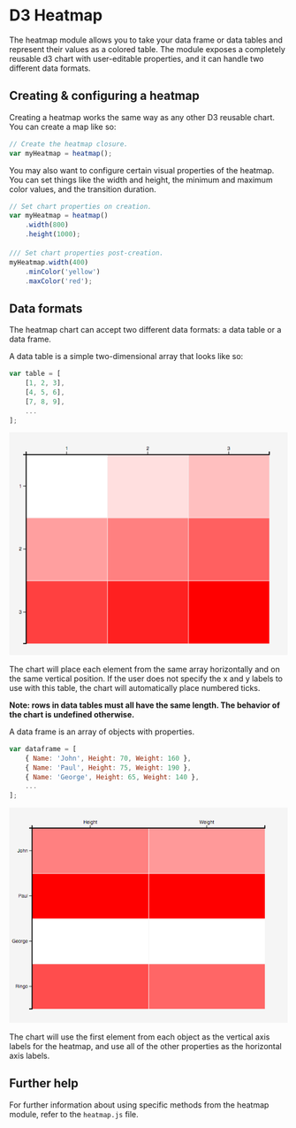 # D3 Heatmap

The heatmap module allows you to take your data frame or data tables and
represent their values as a colored table. The module exposes a completely
reusable d3 chart with user-editable properties, and it can handle two different
data formats.

## Creating & configuring a heatmap

Creating a heatmap works the same way as any other D3 reusable chart. You can
create a map like so:

```javascript
// Create the heatmap closure.
var myHeatmap = heatmap();
```

You may also want to configure certain visual properties of the heatmap. You
can set things like the width and height, the minimum and maximum color values,
and the transition duration.

```javascript
// Set chart properties on creation.
var myHeatmap = heatmap()
    .width(800)
    .height(1000);

/// Set chart properties post-creation.
myHeatmap.width(400)
    .minColor('yellow')
    .maxColor('red');
```

## Data formats

The heatmap chart can accept two different data formats: a data table or a
data frame.


A data table is a simple two-dimensional array that looks like so:
```javascript
var table = [
    [1, 2, 3],
    [4, 5, 6],
    [7, 8, 9],
    ...
];
```
![data table example](./datatable.png "Data Table Example")

The chart will place each element from the same array horizontally and on the
same vertical position. If the user does not specify the x and y labels to use
with this table, the chart will automatically place numbered ticks.

**Note: rows in data tables must all have the same length. The behavior of the
chart is undefined otherwise.**

A data frame is an array of objects with properties.
```javascript
var dataframe = [
    { Name: 'John', Height: 70, Weight: 160 },
    { Name: 'Paul', Height: 75, Weight: 190 },
    { Name: 'George', Height: 65, Weight: 140 },
    ...
];
```
![data frame example](./dataframe.png "Data Frame Example")

The chart will use the first element from each object as the vertical axis
labels for the heatmap, and use all of the other properties as the horizontal
axis labels.

## Further help
For further information about using specific methods from the heatmap module,
refer to the `heatmap.js` file.
